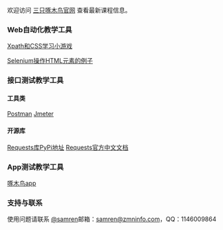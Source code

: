 欢迎访问 [三只啄木鸟官网](http://zmninfo.com/index.html) 查看最新课程信息。

### Web自动化教学工具

[Xpath和CSS学习小游戏](xpath_css)

[Selenium操作HTML元素的例子](html_for_selenium)

### 接口测试教学工具

#### 工具类

[Postman](https://www.getpostman.com/)
[Jmeter](http://jmeter.apache.org/)

#### 开源库

[Requests库PyPi地址](https://pypi.org/project/requests/)
[Requests官方中文文档](http://docs.python-requests.org/zh_CN/latest/)

### App测试教学工具

[啄木鸟app](/tools/zmninfo-debug.apk)

### 支持与联系

使用问题请联系 [@samren](mailto:samren@zmninfo)邮箱：samren@zmninfo.com，QQ：1146009864

